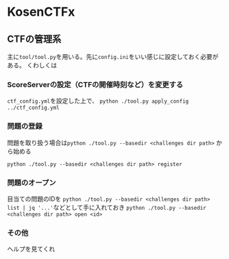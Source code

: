 # KosenCTFx

## CTFの管理系

主に`tool/tool.py`を用いる。先に`config.ini`をいい感じに設定しておく必要がある。
くわしくは

### ScoreServerの設定（CTFの開催時刻など）を変更する

`ctf_config.yml`を設定した上で、 `python ./tool.py apply_config ../ctf_config.yml`

### 問題の登録

問題を取り扱う場合は`python ./tool.py --basedir <challenges dir path>` から始める

`python ./tool.py --basedir <challenges dir path> register`

### 問題のオープン

目当ての問題のIDを `python ./tool.py --basedir <challenges dir path> list | jq '...'`などとして手に入れておき
`python ./tool.py --basedir <challenges dir path> open <id>`


### その他

ヘルプを見てくれ


